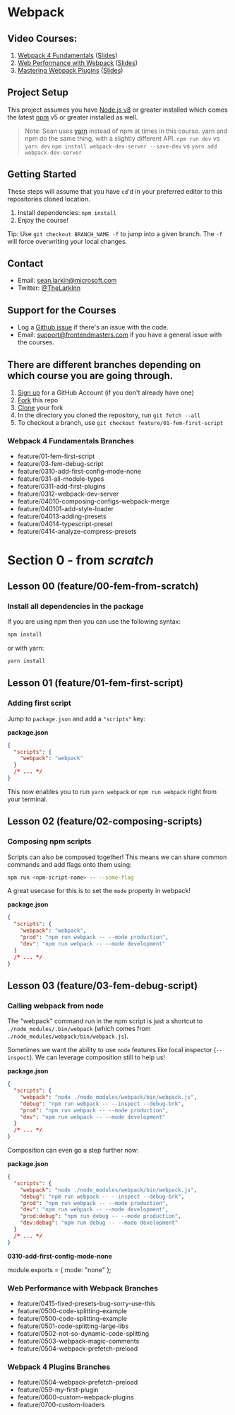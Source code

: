# Webpack

## Video Courses:
1. [Webpack 4 Fundamentals](https://frontendmasters.com/courses/webpack-fundamentals/) ([Slides](https://docs.google.com/presentation/d/1hFtMCMo62DgOIc-9OwgaVwPZHwv1cgMELArHcMbXlSI/edit#slide=id.g15e96ef847_0_0))
2. [Web Performance with Webpack](https://frontendmasters.com/courses/performance-webpack/) ([Slides](https://docs.google.com/presentation/d/1FW3GT9Ww1S6SEGu8HAO5eRZUFggfVuFE2ievNCDWVDo/edit?usp=sharing))
3. [Mastering Webpack Plugins](https://frontendmasters.com/courses/webpack-plugins/) ([Slides](https://docs.google.com/presentation/d/1P5f-cK4jlhGQIfPQ_vaYFRWV464kBb5UaUBkfRjBp4Y/edit?usp=sharing))

## Project Setup
This project assumes you have [Node.js v8](http://nodejs.org/) or greater installed which comes
the latest [npm](https://www.npmjs.com/) v5 or greater installed as well. 

> Note: Sean uses [yarn](https://yarnpkg.com/lang/en/) instead of npm at times in this course. yarn and npm do the same thing, with a slightly different API.
> `npm run dev` vs `yarn dev`
> `npm install webpack-dev-server --save-dev` vs `yarn add webpack-dev-server`

## Getting Started
These steps will assume that you have `cd`'d in your preferred editor to this repositories cloned location.

1. Install dependencies: `npm install`
2. Enjoy the course!

Tip: Use `git checkout BRANCH_NAME -f` to jump into a given branch. The `-f` will force overwriting your local changes.

## Contact
* Email: sean.larkin@microsoft.com
* Twitter: [@TheLarkInn](https://twitter.com/thelarkinn)

## Support for the Courses
* Log a [Github issue](https://github.com/thelarkinn/webpack-workshop-2018/issues) if there's an issue with the code.
* Email: support@frontendmasters.com if you have a general issue with the courses.

## There are different branches depending on which course you are going through.

1. [Sign up](https://github.com/join) for a GitHub Account (if you don't already have one)
2. [Fork](https://help.github.com/articles/fork-a-repo/) this repo
3. [Clone](https://help.github.com/articles/cloning-a-repository/) your fork
4. In the directory you cloned the repository, run `git fetch --all`
5. To checkout a branch, use `git checkout feature/01-fem-first-script`

### Webpack 4 Fundamentals Branches

- feature/01-fem-first-script
- feature/03-fem-debug-script
- feature/0310-add-first-config-mode-none
- feature/031-all-module-types
- feature/0311-add-first-plugins
- feature/0312-webpack-dev-server
- feature/04010-composing-configs-webpack-merge
- feature/040101-add-style-loader
- feature/04013-adding-presets
- feature/04014-typescript-preset
- feature/0414-analyze-compress-presets 


# Section 0 - from _scratch_

## Lesson 00 (feature/00-fem-from-scratch)

### Install all dependencies in the package

If you are using npm then you can use the following syntax:

```bash
npm install
```

or with yarn:

```bash
yarn install
```

## Lesson 01 (feature/01-fem-first-script)

### Adding first script

Jump to `package.json` and add a `"scripts"` key:

**package.json**

```json
{
  "scripts": {
    "webpack": "webpack"
  }
  /* ... */
}
```

This now enables you to run `yarn webpack` or `npm run webpack` right from your terminal.

## Lesson 02 (feature/02-composing-scripts)

### Composing npm scripts

Scripts can also be composed together! This means we can share common commands and add flags onto them using:

```bash
npm run <npm-script-name> -- --some-flag
```

A great usecase for this is to set the `mode` property in webpack!

**package.json**

```json
{
  "scripts": {
    "webpack": "webpack",
    "prod": "npm run webpack -- --mode production",
    "dev": "npm run webpack -- --mode development"
  }
  /* ... */
}
```

## Lesson 03 (feature/03-fem-debug-script)

### Calling webpack from node

The "webpack" command run in the npm script is just a shortcut to `./node_modules/.bin/webpack` (which comes from `./node_modules/webpack/bin/webpack.js`).

Sometimes we want the ability to use `node` features like local inspector (`--inspect`). We can leverage composition still to help us!

**package.json**

```json
{
  "scripts": {
    "webpack": "node ./node_modules/webpack/bin/webpack.js",
    "debug": "npm run webpack -- --inspect --debug-brk",
    "prod": "npm run webpack -- --mode production",
    "dev": "npm run webpack -- --mode development"
  }
  /* ... */
}
```

Composition can even go a step further now:

**package.json**

```json
{
  "scripts": {
    "webpack": "node ./node_modules/webpack/bin/webpack.js",
    "debug": "npm run webpack -- --inspect --debug-brk",
    "prod": "npm run webpack -- --mode production",
    "dev": "npm run webpack -- --mode development",
    "prod:debug": "npm run debug -- --mode production",
    "dev:debug": "npm run debug -- --mode development"
  }
  /* ... */
}
```
**0310-add-first-config-mode-none**

module.exports = {
  mode: "none"
};




### Web Performance with Webpack Branches

- feature/0415-fixed-presets-bug-sorry-use-this
- feature/0500-code-splitting-example
- feature/0500-code-splitting-example
- feature/0501-code-splitting-large-libs
- feature/0502-not-so-dynamic-code-splitting
- feature/0503-webpack-magic-comments
- feature/0504-webpack-prefetch-preload

### Webpack 4 Plugins Branches

- feature/0504-webpack-prefetch-preload
- feature/059-my-first-plugin 
- feature/0600-custom-webpack-plugins
- feature/0700-custom-loaders
